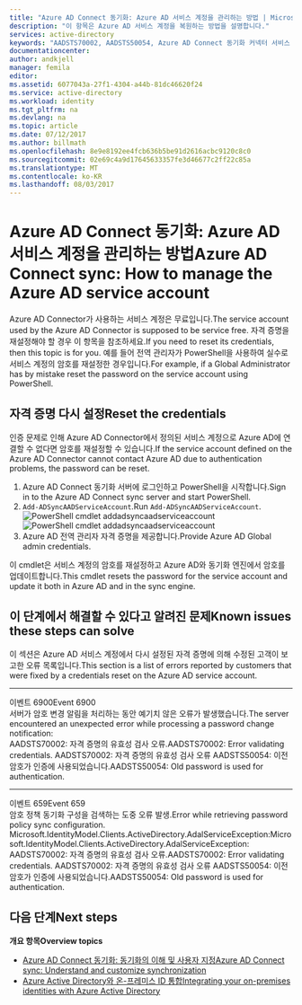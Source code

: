 ```yaml
---
title: "Azure AD Connect 동기화: Azure AD 서비스 계정을 관리하는 방법 | Microsoft Docs"
description: "이 항목은 Azure AD 서비스 계정을 복원하는 방법을 설명합니다."
services: active-directory
keywords: "AADSTS70002, AADSTS50054, Azure AD Connect 동기화 커넥터 서비스 계정의 암호를 재설정하는 방법"
documentationcenter: 
author: andkjell
manager: femila
editor: 
ms.assetid: 6077043a-27f1-4304-a44b-81dc46620f24
ms.service: active-directory
ms.workload: identity
ms.tgt_pltfrm: na
ms.devlang: na
ms.topic: article
ms.date: 07/12/2017
ms.author: billmath
ms.openlocfilehash: 8e9e8192ee4fcb636b5be91d2616acbc9120c8c0
ms.sourcegitcommit: 02e69c4a9d17645633357fe3d46677c2ff22c85a
ms.translationtype: MT
ms.contentlocale: ko-KR
ms.lasthandoff: 08/03/2017
---
```

# <a name="azure-ad-connect-sync-how-to-manage-the-azure-ad-service-account"></a><span data-ttu-id="b7180-104">Azure AD Connect 동기화: Azure AD 서비스 계정을 관리하는 방법</span><span class="sxs-lookup"><span data-stu-id="b7180-104">Azure AD Connect sync: How to manage the Azure AD service account</span></span>
<span data-ttu-id="b7180-105">Azure AD Connector가 사용하는 서비스 계정은 무료입니다.</span><span class="sxs-lookup"><span data-stu-id="b7180-105">The service account used by the Azure AD Connector is supposed to be service free.</span></span> <span data-ttu-id="b7180-106">자격 증명을 재설정해야 할 경우 이 항목을 참조하세요.</span><span class="sxs-lookup"><span data-stu-id="b7180-106">If you need to reset its credentials, then this topic is for you.</span></span> <span data-ttu-id="b7180-107">예를 들어 전역 관리자가 PowerShell을 사용하여 실수로 서비스 계정의 암호를 재설정한 경우입니다.</span><span class="sxs-lookup"><span data-stu-id="b7180-107">For example, if a Global Administrator has by mistake reset the password on the service account using PowerShell.</span></span>

## <a name="reset-the-credentials"></a><span data-ttu-id="b7180-108">자격 증명 다시 설정</span><span class="sxs-lookup"><span data-stu-id="b7180-108">Reset the credentials</span></span>
<span data-ttu-id="b7180-109">인증 문제로 인해 Azure AD Connector에서 정의된 서비스 계정으로 Azure AD에 연결할 수 없다면 암호를 재설정할 수 있습니다.</span><span class="sxs-lookup"><span data-stu-id="b7180-109">If the service account defined on the Azure AD Connector cannot contact Azure AD due to authentication problems, the password can be reset.</span></span>

1. <span data-ttu-id="b7180-110">Azure AD Connect 동기화 서버에 로그인하고 PowerShell을 시작합니다.</span><span class="sxs-lookup"><span data-stu-id="b7180-110">Sign in to the Azure AD Connect sync server and start PowerShell.</span></span>
2. <span data-ttu-id="b7180-111">`Add-ADSyncAADServiceAccount`.</span><span class="sxs-lookup"><span data-stu-id="b7180-111">Run `Add-ADSyncAADServiceAccount`.</span></span>  
   <span data-ttu-id="b7180-112">![PowerShell cmdlet addadsyncaadserviceaccount](./media/active-directory-aadconnectsync-howto-azureadaccount/addadsyncaadserviceaccount.png)</span><span class="sxs-lookup"><span data-stu-id="b7180-112">![PowerShell cmdlet addadsyncaadserviceaccount](./media/active-directory-aadconnectsync-howto-azureadaccount/addadsyncaadserviceaccount.png)</span></span>
3. <span data-ttu-id="b7180-113">Azure AD 전역 관리자 자격 증명을 제공합니다.</span><span class="sxs-lookup"><span data-stu-id="b7180-113">Provide Azure AD Global admin credentials.</span></span>

<span data-ttu-id="b7180-114">이 cmdlet은 서비스 계정의 암호를 재설정하고 Azure AD와 동기화 엔진에서 암호를 업데이트합니다.</span><span class="sxs-lookup"><span data-stu-id="b7180-114">This cmdlet resets the password for the service account and update it both in Azure AD and in the sync engine.</span></span>

## <a name="known-issues-these-steps-can-solve"></a><span data-ttu-id="b7180-115">이 단계에서 해결할 수 있다고 알려진 문제</span><span class="sxs-lookup"><span data-stu-id="b7180-115">Known issues these steps can solve</span></span>
<span data-ttu-id="b7180-116">이 섹션은 Azure AD 서비스 계정에서 다시 설정된 자격 증명에 의해 수정된 고객이 보고한 오류 목록입니다.</span><span class="sxs-lookup"><span data-stu-id="b7180-116">This section is a list of errors reported by customers that were fixed by a credentials reset on the Azure AD service account.</span></span>

- - -
<span data-ttu-id="b7180-117">이벤트 6900</span><span class="sxs-lookup"><span data-stu-id="b7180-117">Event 6900</span></span>  
<span data-ttu-id="b7180-118">서버가 암호 변경 알림을 처리하는 동안 예기치 않은 오류가 발생했습니다.</span><span class="sxs-lookup"><span data-stu-id="b7180-118">The server encountered an unexpected error while processing a password change notification:</span></span>  
<span data-ttu-id="b7180-119">AADSTS70002: 자격 증명의 유효성 검사 오류.</span><span class="sxs-lookup"><span data-stu-id="b7180-119">AADSTS70002: Error validating credentials.</span></span> <span data-ttu-id="b7180-120">AADSTS70002: 자격 증명의 유효성 검사 오류 AADSTS50054: 이전 암호가 인증에 사용되었습니다.</span><span class="sxs-lookup"><span data-stu-id="b7180-120">AADSTS50054: Old password is used for authentication.</span></span>

- - -
<span data-ttu-id="b7180-121">이벤트 659</span><span class="sxs-lookup"><span data-stu-id="b7180-121">Event 659</span></span>  
<span data-ttu-id="b7180-122">암호 정책 동기화 구성을 검색하는 도중 오류 발생.</span><span class="sxs-lookup"><span data-stu-id="b7180-122">Error while retrieving password policy sync configuration.</span></span> <span data-ttu-id="b7180-123">Microsoft.IdentityModel.Clients.ActiveDirectory.AdalServiceException:</span><span class="sxs-lookup"><span data-stu-id="b7180-123">Microsoft.IdentityModel.Clients.ActiveDirectory.AdalServiceException:</span></span>  
<span data-ttu-id="b7180-124">AADSTS70002: 자격 증명의 유효성 검사 오류.</span><span class="sxs-lookup"><span data-stu-id="b7180-124">AADSTS70002: Error validating credentials.</span></span> <span data-ttu-id="b7180-125">AADSTS70002: 자격 증명의 유효성 검사 오류 AADSTS50054: 이전 암호가 인증에 사용되었습니다.</span><span class="sxs-lookup"><span data-stu-id="b7180-125">AADSTS50054: Old password is used for authentication.</span></span>

## <a name="next-steps"></a><span data-ttu-id="b7180-126">다음 단계</span><span class="sxs-lookup"><span data-stu-id="b7180-126">Next steps</span></span>
<span data-ttu-id="b7180-127">**개요 항목**</span><span class="sxs-lookup"><span data-stu-id="b7180-127">**Overview topics**</span></span>

* [<span data-ttu-id="b7180-128">Azure AD Connect 동기화: 동기화의 이해 및 사용자 지정</span><span class="sxs-lookup"><span data-stu-id="b7180-128">Azure AD Connect sync: Understand and customize synchronization</span></span>](active-directory-aadconnectsync-whatis.md)
* [<span data-ttu-id="b7180-129">Azure Active Directory와 온-프레미스 ID 통합</span><span class="sxs-lookup"><span data-stu-id="b7180-129">Integrating your on-premises identities with Azure Active Directory</span></span>](active-directory-aadconnect.md)

